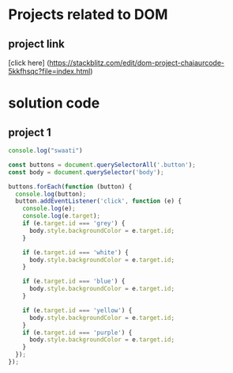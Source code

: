 # Projects related to DOM

## project link
[click here] (https://stackblitz.com/edit/dom-project-chaiaurcode-5kkfhsqc?file=index.html)

# solution code

## project 1

```javascript
console.log("swaati")

const buttons = document.querySelectorAll('.button');
const body = document.querySelector('body');

buttons.forEach(function (button) {
  console.log(button);
  button.addEventListener('click', function (e) {
    console.log(e);
    console.log(e.target);
    if (e.target.id === 'grey') {
      body.style.backgroundColor = e.target.id;
    }

    if (e.target.id === 'white') {
      body.style.backgroundColor = e.target.id;
    }

    if (e.target.id === 'blue') {
      body.style.backgroundColor = e.target.id;
    }

    if (e.target.id === 'yellow') {
      body.style.backgroundColor = e.target.id;
    }
    if (e.target.id === 'purple') {
      body.style.backgroundColor = e.target.id;
    }
  });
});


```